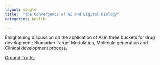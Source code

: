 ```yaml
---
layout: single
title:  "The Convergence of AI and Digital Biology"
categories: health

---
```

Enlightening discussion on the application of AI in three buckets for drug development: Biomarker Target Modulation, Molecule generation and Clinical development process. 

[Ground Truths](https://erictopol.substack.com/p/daphne-koller-the-convergence-of)
